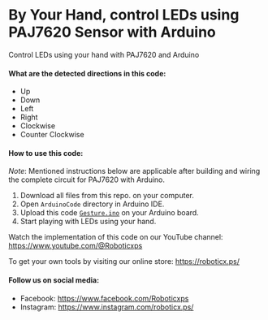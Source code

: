 # By Your Hand, control LEDs using PAJ7620 Sensor with Arduino
Control LEDs using your hand with PAJ7620 and Arduino

#### What are the detected directions in this code:
* Up
* Down
* Left
* Right
* Clockwise
* Counter Clockwise

#### How to use this code:
_Note_: Mentioned instructions below are applicable after building and wiring the complete circuit for PAJ7620 with Arduino.

1. Download all files from this repo. on your computer.
2. Open `ArduinoCode` directory in Arduino IDE.
3. Upload this code [`Gesture.ino`](/ArduinoCode/Gesture.ino) on your Arduino board.
5. Start playing with LEDs using your hand.

Watch the implementation of this code on our YouTube channel:
https://www.youtube.com/@Roboticxps

To get your own tools by visiting our online store:
https://roboticx.ps/

#### Follow us on social media:

* Facebook: https://www.facebook.com/Roboticxps
* Instagram: https://www.instagram.com/roboticx.ps/
